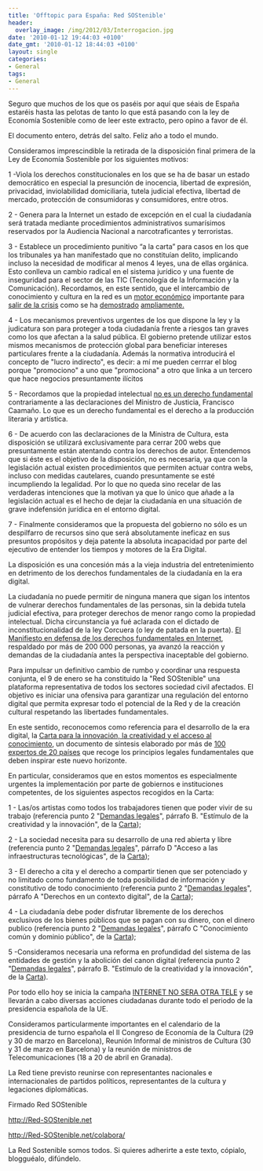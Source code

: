 ```yaml
---
title: 'Offtopic para España: Red SOStenible'
header:
  overlay_image: /img/2012/03/Interrogacion.jpg
date: '2010-01-12 19:44:03 +0100'
date_gmt: '2010-01-12 18:44:03 +0100'
layout: single
categories:
- General
tags:
- General
---
```

Seguro que muchos de los que os paséis por aquí que séais de España 
estaréis hasta las pelotas de tanto lo que está pasando con la ley de 
Economía Sostenible como de leer este extracto, pero opino a favor de él.

El documento entero, detrás del salto. Feliz año a todo el mundo.

<!--more-->

Consideramos imprescindible la retirada de la disposición final primera 
de la Ley de Economía Sostenible por los siguientes motivos:

1 -Viola los derechos constitucionales en los que se ha de basar un estado 
democrático en especial la presunción de inocencia, libertad de expresión, 
privacidad, inviolabilidad domiciliaria, tutela judicial efectiva, libertad 
de mercado, protección de consumidoras y consumidores, entre otros.

2 - Genera para la Internet un estado de excepción en el cual la ciudadanía 
será tratada mediante procedimientos administrativos sumarísimos reservados 
por la Audiencia Nacional a narcotraficantes y terroristas.

3 - Establece un procedimiento punitivo “a la carta” para casos en los que 
los tribunales ya han manifestado que no constituían delito, implicando 
incluso la necesidad de modificar al menos 4 leyes, una de ellas orgánica. 
Esto conlleva un cambio radical en el sistema jurídico y una fuente de inseguridad 
para el sector de las TIC (Tecnología de la Información y la Comunicación). 
Recordamos, en este sentido, que el intercambio de conocimiento y cultura en 
la red es un <a href="http://noticias.lainformacion.com/economia-negocios-y-finanzas/redes/los-usuarios-que-descargan-archivos-p2p-gastan-mas-dinero_Fo58z3eGxWsRG0NKpjhCE7/" target="_blank"> motor económico</a> 
importante para <a href="http://noticias.lainformacion.com/arte-cultura-y-espectaculos/cine/el-cine-espanol-cerrara-con-cifras-record-a-pesar-de-internet_uVFrhCBCXhYPTF51YCG3a7/" target="_blank">salir de la crisis</a> 
como se ha <a href="http://www.theinquirer.es/2009/11/17/lo-que-las-discograficas-ocultan.html" target="_blank">demostrado</a> 
<a href="http://www.elmundo.es/elmundo/2009/11/20/cultura/1258739927.html" target="_blank">ampliamente.</a>

4 - Los mecanismos preventivos urgentes de los que dispone la ley y la judicatura 
son para proteger a toda ciudadanía frente a riesgos tan graves como los que afectan 
a la salud pública. El gobierno pretende utilizar estos mismos mecanismos de 
protección global para beneficiar intereses particulares frente a la ciudadanía. 
Además la normativa introducirá el concepto de "lucro indirecto", es decir: a mí me 
pueden cerrrar el blog porque "promociono" a uno que "promociona" a otro que linka 
a un tercero que hace negocios presuntamente ilícitos

5 - Recordamos que la propiedad intelectual 
<a href="http://derechoynormas.blogspot.com/2010/01/la-ley-de-ejecucion-por-la-sospecha.html" target="_blank">no es un derecho fundamental</a> 
contrariamente a las declaraciones del Ministro de Justicia, Francisco Caamaño. 
Lo que es un derecho fundamental es el derecho a la producción literaria y artística.

6 - De acuerdo con las declaraciones de la Ministra de Cultura, esta disposición 
se utilizará exclusivamente para cerrar 200 webs que presuntamente están atentando 
contra los derechos de autor. Entendemos que si éste es el objetivo de la disposición, 
no es necesaria, ya que con la legislación actual existen procedimientos que permiten 
actuar contra webs, incluso con medidas cautelares, cuando presuntamente se esté 
incumpliendo la legalidad. Por lo que no queda sino recelar de las verdaderas 
intenciones que la motivan ya que lo único que añade a la legislación actual es el hecho 
de dejar la ciudadanía en una situación de grave indefensión jurídica en el entorno digital.

7 - Finalmente consideramos que la propuesta del gobierno no sólo es un despilfarro 
de recursos sino que será absolutamente ineficaz en sus presuntos propósitos y deja 
patente la absoluta incapacidad por parte del ejecutivo de entender los tiempos y 
motores de la Era Digital.

La disposición es una concesión más a la vieja industria del entretenimiento en 
detrimento de los derechos fundamentales de la ciudadanía en la era digital.

La ciudadanía no puede permitir de ninguna manera que sigan los intentos de vulnerar 
derechos fundamentales de las personas, sin la debida tutela judicial efectiva, para 
proteger derechos de menor rango como la propiedad intelectual. Dicha circunstancia 
ya fué aclarada con el dictado de inconstitucionalidad de la ley Corcuera (o ley de 
patada en la puerta). <a href="http://www.facebook.com/group.php?gid=186879394498" target="_blank">El 
Manifiesto en defensa de los derechos fundamentales en Internet</a>, respaldado por 
más de 200 000 personas, ya avanzó la reacción y demandas de la ciudadanía antes la 
perspectiva inaceptable del gobierno.

Para impulsar un definitivo cambio de rumbo y coordinar una respuesta conjunta, el 
9 de enero se ha constituido la "Red SOStenible" una plataforma representativa de 
todos los sectores sociedad civil afectados. El objetivo es iniciar una ofensiva para 
garantizar una regulación del entorno digital que permita expresar todo el potencial 
de la Red y de la creación cultural respetando las libertades fundamentales.

En este sentido, reconocemos como referencia para el desarrollo de la era digital, la 
<a href="http://fcforum.net/es/" target="_blank">Carta para la innovación, la creatividad 
y el acceso al conocimiento</a>, un documento de síntesis elaborado por más de 
<a href="http://fcforum.net/es/charter_extended#signatories" target="_blank">100 expertos 
de 20 países</a> que recoge los principios legales fundamentales que deben inspirar este 
nuevo horizonte.

En particular, consideramos que en estos momentos es especialmente urgentes la 
implementación por parte de gobiernos e instituciones competentes, de los siguientes 
aspectos recogidos en la Carta:

1 - Las/os artistas como todos los trabajadores tienen que poder vivir de su trabajo 
(referencia punto 2 "<a href="http://fcforum.net/es/charter_extended#legal" target="_blank">Demandas legales</a>", 
párrafo B. "Estímulo de la creatividad y la innovación", de la 
<a href="http://fcforum.net/es/charter_extended" target="_blank">Carta</a>);

2 - La sociedad necesita para su desarrollo de una red abierta y libre 
(referencia punto 2 "<a href="http://fcforum.net/es/charter_extended#legal" target="_blank">Demandas legales</a>", 
párrafo D "Acceso a las infraestructuras tecnológicas", de la 
<a href="http://fcforum.net/es/charter_extended" target="_blank">Carta</a>);

3 - El derecho a cita y el derecho a compartir tienen que ser potenciado y no limitado 
como fundamento de toda posibilidad de información y constitutivo de todo conocimiento 
(referencia punto 2 "<a href="http://fcforum.net/es/charter_extended#legal" target="_blank">Demandas legales</a>", 
párrafo A "Derechos en un contexto digital", de la 
<a href="http://fcforum.net/es/charter_extended" target="_blank">Carta</a>);

4 - La ciudadanía debe poder disfrutar libremente de los derechos exclusivos de los 
bienes públicos que se pagan con su dinero, con el dinero publico (referencia punto 2 
"<a href="http://fcforum.net/es/charter_extended#legal" target="_blank">Demandas legales</a>", 
párrafo C "Conocimiento común y dominio público", de la 
<a href="http://fcforum.net/es/charter_extended" target="_blank">Carta</a>);

5 -Consideramos necesaria una reforma en profundidad del sistema de las entidades 
de gestión y la abolición del canon digital (referencia punto 2 
"<a href="http://fcforum.net/es/charter_extended#legal" target="_blank">Demandas legales</a>", 
párrafo B. "Estímulo de la creatividad y la innovación", de la 
<a href="http://fcforum.net/es/charter_extended" target="_blank">Carta</a>).

Por todo ello hoy se inicia la campaña <a href="http://internetnoseraotratv.net/" target="_blank">INTERNET 
NO SERA OTRA TELE</a> y se llevarán a cabo diversas acciones ciudadanas durante todo el periodo de la presidencia española de la UE.

Consideramos particularmente importantes en el calendario de la presidencia de turno 
española el II Congreso de Economía de la Cultura (29 y 30 de marzo en Barcelona), 
Reunión Informal de ministros de Cultura (30 y 31 de marzo en Barcelona) y la reunión 
de ministros de Telecomunicaciones (18 a 20 de abril en Granada).

La Red tiene previsto reunirse con representantes nacionales e internacionales de 
partidos políticos, representantes de la cultura y legaciones diplomáticas.

Firmado Red SOStenible

<a href="http://red-sostenible.net/" target="_blank">http://Red-SOStenible.net</a>

<a href="http://red-sostenible.net/colabora/" target="_blank">http://Red-SOStenible.net/colabora/</a>

La Red Sostenible somos todos. Si quieres adherirte a este texto, cópialo, blogguéalo, difúndelo.

